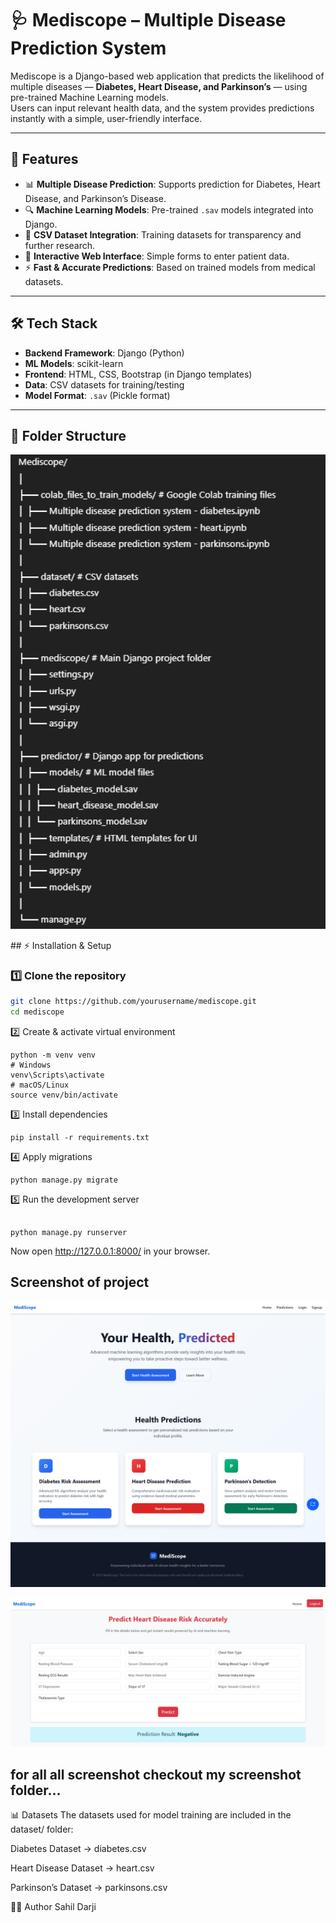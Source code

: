 # 🩺 Mediscope – Multiple Disease Prediction System

Mediscope is a Django-based web application that predicts the likelihood of multiple diseases — **Diabetes, Heart Disease, and Parkinson’s** — using pre-trained Machine Learning models.  
Users can input relevant health data, and the system provides predictions instantly with a simple, user-friendly interface.

---

## 🚀 Features
- 📊 **Multiple Disease Prediction**: Supports prediction for Diabetes, Heart Disease, and Parkinson’s Disease.
- 🔍 **Machine Learning Models**: Pre-trained `.sav` models integrated into Django.
- 📁 **CSV Dataset Integration**: Training datasets for transparency and further research.
- 🎨 **Interactive Web Interface**: Simple forms to enter patient data.
- ⚡ **Fast & Accurate Predictions**: Based on trained models from medical datasets.

---

## 🛠 Tech Stack
- **Backend Framework**: Django (Python)
- **ML Models**: scikit-learn
- **Frontend**: HTML, CSS, Bootstrap (in Django templates)
- **Data**: CSV datasets for training/testing
- **Model Format**: `.sav` (Pickle format)

---

## 📂 Folder Structure
<p align="center">
  <img src="Screenshot of project/folder structure.png" width="600" alt="folder structure">
</p>
## ⚡ Installation & Setup

### 1️⃣ Clone the repository
```bash
git clone https://github.com/yourusername/mediscope.git
cd mediscope
```

2️⃣ Create & activate virtual environment
```
python -m venv venv
# Windows
venv\Scripts\activate
# macOS/Linux
source venv/bin/activate
```

3️⃣ Install dependencies
```
pip install -r requirements.txt
```

4️⃣ Apply migrations
```
python manage.py migrate
```

5️⃣ Run the development server
```

python manage.py runserver
```
Now open http://127.0.0.1:8000/ in your browser.

## Screenshot of project
<p align="center">
  <img src="Screenshot of project/Home page.png" width="600" alt="folder structure">
</p>
<p align="center">
  <img src="Screenshot of project/diabetes page.png" width="600" alt="folder structure">
</p>

## for all all screenshot checkout my screenshot folder...

📊 Datasets
The datasets used for model training are included in the dataset/ folder:

Diabetes Dataset → diabetes.csv

Heart Disease Dataset → heart.csv

Parkinson’s Dataset → parkinsons.csv

👨‍💻 Author
Sahil Darji
